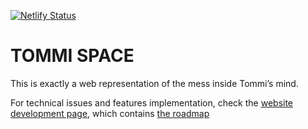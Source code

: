 [![Netlify Status](https://api.netlify.com/api/v1/badges/c7f3a969-424a-450b-8636-2d477af82e76/deploy-status)](https://app.netlify.com/sites/xplosionmind/deploys)

# TOMMI SPACE

This is exactly a web representation of the mess inside Tommi’s mind.

For technical issues and features implementation, check the [website development page](https://tommi.space/development), which contains [the roadmap](https://tommi.space/development#roadmap)
